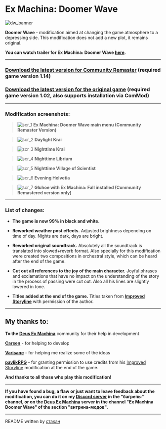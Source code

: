 # Ex Machina: Doomer Wave

![dw_banner](https://github.com/ksh1vn/DoomerWave/assets/60093741/424ba622-42cd-43b4-90e2-91c836675dbf)

**Doomer Wave** - modification aimed at changing the game atmosphere to a depressing side. This modification does not add a new plot, it remains original.


**You can watch trailer for **Ex Machina: Doomer Wave** **[here](https://www.youtube.com/watch?v=oGKfYa-B-08)**.**

-----------------------------------------------------------------------------------------------

### [Download the latest version for Community Remaster](https://github.com/ksh1vn/DoomerWave/releases/tag/community_remaster_1.4) (required game version 1.14)

### [Download the latest version for the original game](https://github.com/ksh1vn/DoomerWave/releases/tag/clean_hta_1.4) (required game version 1.02, also supports installation via ComMod)

-----------------------------------------------------------------------------------------------

### Modification screenshots:

> ![scr_1](https://github.com/ksh1vn/DoomerWave/assets/60093741/9084e705-63be-40e5-b785-52327e592551)
**Ex Machina: Doomer Wave main menu (Community Remaster Version)**

> ![scr_2](https://github.com/ksh1vn/DoomerWave/assets/60093741/8238351b-531e-4fb9-b73d-bb532e5157fa)
**Daylight Krai**

> ![scr_3](https://github.com/ksh1vn/DoomerWave/assets/60093741/138249ee-f518-4d33-a3e6-8974ada18b73)
**Nighttime Krai**

> ![scr_4](https://github.com/ksh1vn/DoomerWave/assets/60093741/aecfd24f-9ef1-4366-8e60-92a271402857)
**Nighttime Librium**

> ![scr_5](https://github.com/ksh1vn/DoomerWave/assets/60093741/95e41764-c065-432e-bc4f-34d273aff334)
**Nighttime Village of Scientist**

> ![scr_6](https://github.com/ksh1vn/DoomerWave/assets/60093741/db8f9899-1399-48a0-b1e9-c29012d074b8)
**Evening Helvetia**

> ![scr_7](https://github.com/ksh1vn/DoomerWave/assets/60093741/0774205a-d659-45a5-bdb3-4b787e3fd964)
**Gluhoe with Ex Machina: Fall installed (Community Remastered version only)**

-----------------------------------------------------------------------------------------------

### List of changes:

- **The game is now 99% in black and white.**

- **Reworked weather post effects.** Adjusted brightness depending on time of day. Nights are dark, days are bright.

- **Reworked original soundtrack.** Absolutely all the soundtrack is translated into slowed+reverb format. Also specially for this modification were created two compositions in orchestral style, which can be heard after the end of the game.

- **Cut out all references to the joy of the main character.** Joyful phrases and exclamations that have no impact on the understanding of the story in the process of passing were cut out. Also all his lines are slightly lowered in tone.

- **Titles added at the end of the game.** Titles taken from **[Improved Storyline](https://github.com/zatinu322/ImprovedStoryline)** with permission of the author.

-----------------------------------------------------------------------------------------------

## My thanks to:

**To the [Deus Ex Machina](https://discord.gg/PVW57kr)** community for their help in development

**[Carsen](https://github.com/CarsenStream)** - for helping to develop

**[Varisane](https://github.com/Varisane)** - for helping me realize some of the ideas

**[pavlikRPG](https://github.com/zatinu322)** - for granting permission to use credits from his [Improved Storyline](https://github.com/zatinu322/ImprovedStoryline) modification at the end of the game.

**And thanks to all those who play this modification!**

-----------------------------------------------------------------------------------------------

**If you have found a bug, a flaw or just want to leave feedback about the modification, you can do it on my [Discord server](https://discord.gg/5UAjrrsM5B) in the "багрепы" channel, or on the [Deus Ex Machina](https://discord.gg/PVW57kr) server in the channel "Ex Machina Doomer Wave" of the section "витрина-модов"**.

-----------------------------------------------------------------------------------------------

README written by [стакан](https://github.com/ksh1vn)
